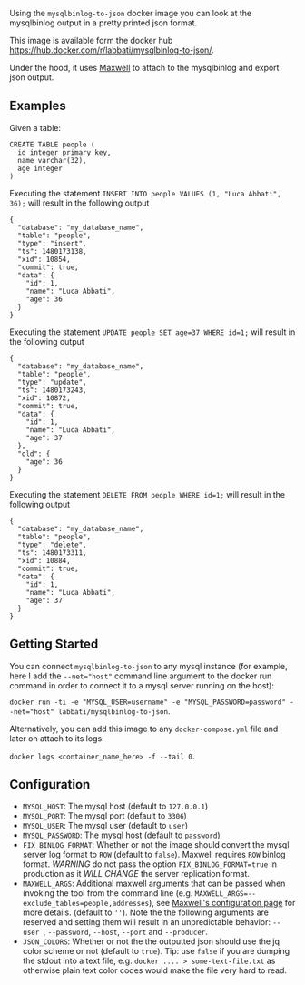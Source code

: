 Using the `mysqlbinlog-to-json` docker image you can look at the mysqlbinlog output in a pretty printed json format.

This image is available form the docker hub https://hub.docker.com/r/labbati/mysqlbinlog-to-json/.

Under the hood, it uses [Maxwell](http://maxwells-daemon.io) to attach to the mysqlbinlog and export json output.

## Examples

Given a table:

```
CREATE TABLE people (
  id integer primary key,
  name varchar(32),
  age integer
)
```

Executing the statement `INSERT INTO people VALUES (1, "Luca Abbati", 36);` will result in the following output
```
{
  "database": "my_database_name",
  "table": "people",
  "type": "insert",
  "ts": 1480173138,
  "xid": 10854,
  "commit": true,
  "data": {
    "id": 1,
    "name": "Luca Abbati",
    "age": 36
  }
}
```

Executing the statement `UPDATE people SET age=37 WHERE id=1;` will result in the following output
```
{
  "database": "my_database_name",
  "table": "people",
  "type": "update",
  "ts": 1480173243,
  "xid": 10872,
  "commit": true,
  "data": {
    "id": 1,
    "name": "Luca Abbati",
    "age": 37
  },
  "old": {
    "age": 36
  }
}
```

Executing the statement `DELETE FROM people WHERE id=1;` will result in the following output
```
{
  "database": "my_database_name",
  "table": "people",
  "type": "delete",
  "ts": 1480173311,
  "xid": 10884,
  "commit": true,
  "data": {
    "id": 1,
    "name": "Luca Abbati",
    "age": 37
  }
}
```

## Getting Started

You can connect `mysqlbinlog-to-json` to any mysql instance (for example, here I add the `--net="host"` command line argument to the docker run command in order to connect it to a mysql server running on the host):

`docker run -ti -e "MYSQL_USER=username" -e "MYSQL_PASSWORD=password" --net="host" labbati/mysqlbinlog-to-json`.

Alternatively, you can add this image to any `docker-compose.yml` file and later on attach to its logs:

`docker logs <container_name_here> -f --tail 0`.

## Configuration

* `MYSQL_HOST`: The mysql host (default to `127.0.0.1`)
* `MYSQL_PORT`: The mysql port (default to `3306`)
* `MYSQL_USER`: The mysql user (default to `user`)
* `MYSQL_PASSWORD`: The mysql host (default to `password`)
* `FIX_BINLOG_FORMAT`: Whether or not the image should convert the mysql server log format to `ROW` (default to `false`). Maxwell requires `ROW` binlog format. *WARNING* do not pass the option `FIX_BINLOG_FORMAT=true` in production as it *WILL CHANGE* the server replication format.
* `MAXWELL_ARGS`: Additional maxwell arguments that can be passed when invoking the tool from the command line (e.g. `MAXWELL_ARGS=--exclude_tables=people,addresses`), see [Maxwell's configuration page](http://maxwells-daemon.io/config/) for more details. (default to `''`). Note the the following arguments are reserved and setting them will result in an unpredictable behavior: `--user `, `--password`, `--host`, `--port` and `--producer`.
* `JSON_COLORS`: Whether or not the the outputted json should use the jq color scheme or not (default to `true`). Tip: use `false` if you are dumping the stdout into a text file, e.g. `docker .... > some-text-file.txt` as otherwise plain text color codes would make the file very hard to read.
